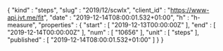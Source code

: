 {
  "kind" : "steps",
  "slug" : "2019/12/scwlx",
  "client_id" : "https://www-api.jvt.me/fit",
  "date" : "2019-12-14T08:00:01.532+01:00",
  "h" : "h-measure",
  "properties" : {
    "start" : [ "2019-12-13T00:00:00Z" ],
    "end" : [ "2019-12-14T00:00:00Z" ],
    "num" : [ "10656" ],
    "unit" : [ "steps" ],
    "published" : [ "2019-12-14T08:00:01.532+01:00" ]
  }
}
